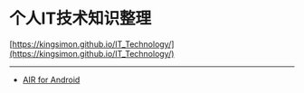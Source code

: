 
# 个人IT技术知识整理
 [https://kingsimon.github.io/IT_Technology/](https://kingsimon.github.io/IT_Technology/)

---
 - [AIR for Android](AIR_for_Android/toc.md)